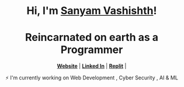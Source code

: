 



<h1 align="center">Hi, I'm <a href="https://github.com/sanyamvashishtha">Sanyam Vashishth</a>!</h1>
<h1 align="center">Reincarnated on earth as a Programmer</h1>

<p align="center">
  <strong><a href="https://github.com/sanyamvashishtha">Website</a></strong> |
  <strong><a href="https://www.linkedin.com/in/sanyam-vashishth/">Linked In</a></strong> |
  <strong><a href="https://replit.com/hexontop">Replit</a></strong> |
</p>


<p align="center">⚡ I'm currently working on Web Development , Cyber Security , AI & ML </p>



<!--
**sanyamvashishtha/sanyamvashishtha** is a ✨ _special_ ✨ repository because its `README.md` (this file) appears on your GitHub profile.

Here are some ideas to get you started:

- 🔭 I’m currently working on ...
- 🌱 I’m currently learning ...
- 👯 I’m looking to collaborate on ...
- 🤔 I’m looking for help with ...
- 💬 Ask me about ...
- 📫 How to reach me: ...
- 😄 Pronouns: ...
- ⚡ Fun fact: ...
-->
